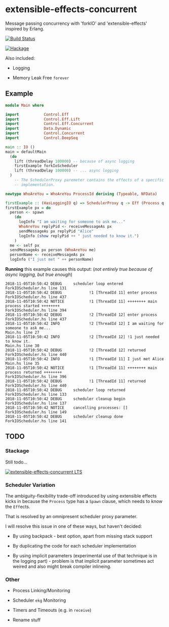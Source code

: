 # extensible-effects-concurrent

Message passing concurrency with 'forkIO' and 'extensible-effects' inspired by Erlang.

[![Build Status](https://travis-ci.org/sheyll/extensible-effects-concurrent.svg?branch=master)](https://travis-ci.org/sheyll/extensible-effects-concurrent)

[![Hackage](https://img.shields.io/hackage/v/extensible-effects-concurrent.svg?style=flat)](http://hackage.haskell.org/package/extensible-effects-concurrent)

Also included:

- Logging

- Memory Leak Free `forever`

## Example

```haskell
module Main where

import           Control.Eff
import           Control.Eff.Lift
import           Control.Eff.Concurrent
import           Data.Dynamic
import           Control.Concurrent
import           Control.DeepSeq

main :: IO ()
main = defaultMain
  (do
    lift (threadDelay 100000) -- because of async logging
    firstExample forkIoScheduler
    lift (threadDelay 100000) -- ... async logging
  )
    -- The SchedulerProxy paremeter contains the effects of a specific scheduler
    -- implementation.

newtype WhoAreYou = WhoAreYou ProcessId deriving (Typeable, NFData)

firstExample :: (HasLoggingIO q) => SchedulerProxy q -> Eff (Process q ': q) ()
firstExample px = do
  person <- spawn
    (do
      logInfo "I am waiting for someone to ask me..."
      WhoAreYou replyPid <- receiveMessageAs px
      sendMessageAs px replyPid "Alice"
      logInfo (show replyPid ++ " just needed to know it.")
    )
  me <- self px
  sendMessageAs px person (WhoAreYou me)
  personName <- receiveMessageAs px
  logInfo ("I just met " ++ personName)
```

**Running** this example causes this output:
(_not entirely true because of async logging, but true enough_)

```
2018-11-05T10:50:42 DEBUG     scheduler loop entered                                                   ForkIOScheduler.hs line 131
2018-11-05T10:50:42 DEBUG            !1 [ThreadId 11] enter process                                                            ForkIOScheduler.hs line 437
2018-11-05T10:50:42 NOTICE           !1 [ThreadId 11] ++++++++ main process started ++++++++                                   ForkIOScheduler.hs line 394
2018-11-05T10:50:42 DEBUG            !2 [ThreadId 12] enter process                                                            ForkIOScheduler.hs line 437
2018-11-05T10:50:42 INFO             !2 [ThreadId 12] I am waiting for someone to ask me...                                               Main.hs line 27
2018-11-05T10:50:42 INFO             !2 [ThreadId 12] !1 just needed to know it.                                                          Main.hs line 30
2018-11-05T10:50:42 DEBUG            !2 [ThreadId 12] returned                                                                 ForkIOScheduler.hs line 440
2018-11-05T10:50:42 INFO             !1 [ThreadId 11] I just met Alice                                                                    Main.hs line 35
2018-11-05T10:50:42 NOTICE           !1 [ThreadId 11] ++++++++ main process returned ++++++++                                  ForkIOScheduler.hs line 396
2018-11-05T10:50:42 DEBUG            !1 [ThreadId 11] returned                                                                 ForkIOScheduler.hs line 440
2018-11-05T10:50:42 DEBUG     scheduler loop returned                                                  ForkIOScheduler.hs line 133
2018-11-05T10:50:42 DEBUG     scheduler cleanup begin                                                  ForkIOScheduler.hs line 137
2018-11-05T10:50:42 NOTICE    cancelling processes: []                                                 ForkIOScheduler.hs line 149
2018-11-05T10:50:42 DEBUG     scheduler cleanup done                                                   ForkIOScheduler.hs line 141
```

## TODO

### Stackage

Still todo...

[![extensible-effects-concurrent LTS](http://stackage.org/package/extensible-effects-concurrent/badge/lts)](http://stackage.org/lts/package/extensible-effects-concurrent)

### Scheduler Variation

The ambiguity-flexibility trade-off introduced by using extensible effects
kicks in because the `Process` type has a `Spawn` clause, which needs to
know the `Eff`ects.

That is resolved by an omnipresent scheduler proxy parameter.

I will resolve this issue in one of these ways, but haven't decided:

- By using backpack - best option, apart from missing stack support

- By duplicating the code for each scheduler implementation

- By using implicit parameters (experimental use of that technique is in
  the logging part) - problem is that implicit parameter sometimes act weired
  and also might break compiler inlineing.

### Other

- Process Linking/Monitoring

- Scheduler `ekg` Monitoring

- Timers and Timeouts (e.g. in `receive`)

- Rename stuff
